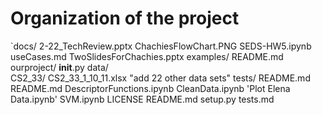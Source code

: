 # Organization of the project
`docs/
    2-22_TechReview.pptx
    ChachiesFlowChart.PNG
    SEDS-HW5.ipynb
    useCases.md
    TwoSlidesForChachies.pptx
examples/
    README.md
ourproject/
    __init__.py
    data/    
        CS2_33/ 
            CS2_33_1_10_11.xlsx
	    "add 22 other data sets"
    tests/
        README.md	
    README.md
    DescriptorFunctions.ipynb
    CleanData.ipynb
    'Plot Elena Data.ipynb'
    SVM.ipynb
LICENSE
README.md
setup.py
tests.md

